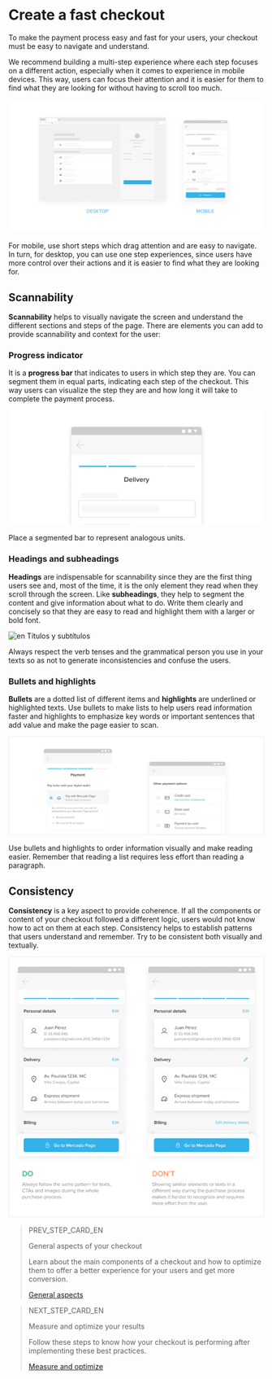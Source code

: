 # Create a fast checkout

To make the payment process easy and fast for your users, your checkout must be easy to navigate and understand.

We recommend building a multi-step experience where each step focuses on a different action, especially when it comes to experience in mobile devices. This way, users can focus their attention and it is easier for them to find what they are looking for without having to scroll too much. 

![en Checkout agil](/images/best-practices-guide/EngCreaUnChoAgilIntro.png)

For mobile, use short steps which drag attention and are easy to navigate. In turn, for desktop, you can use one step experiences, since users have more control over their actions and it is easier to find what they are looking for.

## Scannability

**Scannability** helps to visually navigate the screen and understand the different sections and steps of the page. There are elements you can add to provide scannability and context for the user: 

### Progress indicator

It is a **progress bar** that indicates to users in which step they are. You can segment them in equal parts, indicating each step of the checkout. This way users can visualize the step they are and how long it will take to complete the payment process. 

![en Progress indicator](/images/best-practices-guide/EngCreaUnChoAgilProgressIndicator.png)

Place a segmented bar to represent analogous units.

### Headings and subheadings

**Headings** are indispensable for scannability since they are the first thing users see and, most of the time, it is the only element they read when they scroll through the screen. Like **subheadings**, they help to segment the content and give information about what to do. Write them clearly and concisely so that they are easy to read and highlight them with a larger or bold font.

![en Títulos y subtítulos](/images/best-practices-guide/EngCreaUnChoAgilTítulosYSubtitulos.png)

Always respect the verb tenses and the grammatical person you use in your texts so as not to generate inconsistencies and confuse the users.

### Bullets and highlights

**Bullets** are a dotted list of different items and **highlights** are underlined or highlighted texts. Use bullets to make lists to help users read information faster and highlights to emphasize key words or important sentences that add value and make the page easier to scan.

![en Bullets y highlights](/images/best-practices-guide/EngCreaUnChoAgilBullets.png)

Use bullets and highlights to order information visually and make reading easier. Remember that reading a list requires less effort than reading a paragraph.

## Consistency 

**Consistency** is a key aspect to provide coherence. If all the components or content of your checkout followed a different logic, users would not know how to act on them at each step. Consistency helps to establish patterns that users understand and remember. Try to be consistent both visually and textually. 

![en Consistencia](/images/best-practices-guide/EngCreaUnChoAgilConsistenciaDoDonts.png)

> PREV_STEP_CARD_EN
>
> General aspects of your checkout
>
> Learn about the main components of a checkout and how to optimize them to offer a better experience for your users and get more conversion.
>
> [General aspects](https://www.mercadopago[FAKER][URL][DOMAIN]/developers/en/guides/resources/best-practices-guide/general-aspects)

> NEXT_STEP_CARD_EN
>
> Measure and optimize your results
>
> Follow these steps to know how your checkout is performing after implementing these best practices.
>
> [Measure and optimize](https://www.mercadopago[FAKER][URL][DOMAIN]/developers/en/guides/resources/best-practices-guide/measure-and-optimize)
